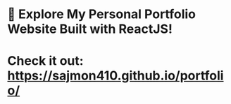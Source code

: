 # 🚀 Explore My Personal Portfolio Website Built with ReactJS!
# Check it out: https://sajmon410.github.io/portfolio/
